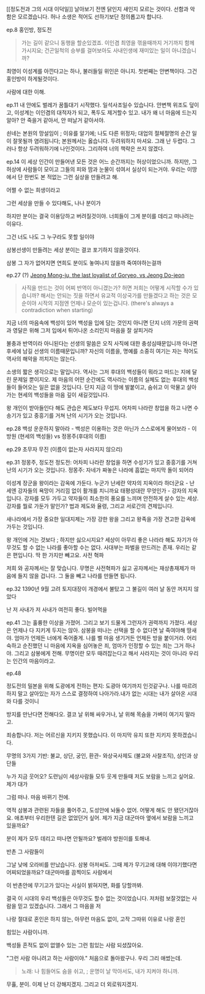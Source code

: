 [[정도전과 그의 시대 이덕일]]
날아보기 전엔 닭인지 새인지 모르는 것이다. 선함과 악함은 모르겠습니다. 허나 소생은 적어도 선하기보단 정의롭고자 합니다.

ep.8
홍인방, 정도전
> 가는 길이 같으니 동행을 할순있겠죠. 이인겸 최영을 꺾을때까지 거기까지 함께 가시지요; 건곤일척의 승부를 걸어보아도 사내인생에 재미있는 일이 아니겠습니까?


최영이 이성계를 아낀다고는 하나, 불러들일 위인은 아니지. 첫번째는 안변책이다. 그건 홍인방이 하게될것이다.

사람에 대한 이해.

ep.11
내 안에도 벌레가 꿈틀대기 시작했다. 
일석사조일수 있습니다. 
안변책 위조도 덮이고, 이성계는 이인겸의 대적자가 되고, 폭두도 제거할수 있고.
내가 왜 너 마음에 드는지 알아? 안 죽을거 같아서, 안 떠날거 같아서야.


쇤네는 본원의 망설임이 ; 이유를 알기에; 나도 다른 위정자; 대업의 절체절명의 순간 일이 잘못될까 염려됩니다; 본원께서는 옳습니다. 두려워하지 마셔요. 그래 난 두렵다. 그러나 항상 두려워하기에 나인것이다. 그리하여 너의 책략은 쓰지 않겠다.

ep.14
이 세상 인간이 만들어낸 모든 것은 어느 순간까지는 허상이었으니까. 하지만, 그 허상에 사람들이 모이고 그들의 피와 땀과 눈물이 섞여서 실상이 되는거야. 우리는 이땅에서 단 한번도 본 적없는 그런 실상을 만들려고 해.

어쩔 수 없는 희생이라고 

그런 세상을 만들 수 있다해도, 나나 분이가 

하지만 분이는 결국 이용당하고 버려질것이야. 너희들이 
그게 분이를 데리고 떠나려는 이유다.

그건 너도 나도 그 누구라도 못할 일이야

삼봉선생이 만들려는 세상 분이는 결코 포기하지 않을것이다.

삼봉 그 자가 없어지면 연희도 분이도 놓여나지 않을까 죽여야하는걸까

ep.27 (?)
[Jeong Mong-ju, the last loyalist of Goryeo, vs Jeong Do-jeon](https://www.youtube.com/watch?v=ruzlAWflmlM&ab_channel=SBSCatch)

> 사직을 만드는 것이 어찌 반역이 아니겠는가?
> 허면 저희는 어떻게 시작할 수가 있습니까?
> 해서는 안되는 짓을 하면서 유교적 이상국가를 만들겠다고 하는 것은 모순이야
> 시작의 지점엔 언제나 모순이 있는겁니다.  (there's always a contradiction when starting)


지금 너의 마음속에 백성이 있어 백성을 입에 담는 것인지 아니면 단지 너의 가문의 권력과 영달은 위해 그저 입에서 튀어나온 소리인지 마음을 잘 살피거라

불충과 반역이라 아니된다는 선생의 말씀은 오직 사직에 대한 충성심때문입니까 아니면 후세에 남길 선생의 이름때문입니까?
자신의 이름을, 명예를 소중히 여기는 자는 적어도 역사의 해악을 끼치지는 않는다. 

소생의 짧은 생각으로는 말입니다. 역사는 그저 후대의 백성들이 뭐라고 떠드는 지에 달린 문제일 뿐이지오. 제 마음의 어떤 순간에도 역사라는 이름의 실체도 없는 후대의 백성들이 들어오는 일은 없을 것입니다. 단지 지금 이 땅에 발붙이고, 숨쉬고 이 악물고 살아가는 현세의 백성들을 마음 깊이 새길것입니다.

왕 개인이 받아들인다 해도 관습은 제도보다 무섭지.
어차피 나라란 창업을 하고 나면 수송기가 있고 중흥기를 거쳐 난의 시기가 오는 것입니다.

ep.28
백성 운운하지 말아라 - 백성은 이용하는 것은 아닌가 스스로에게 물어보라 - 이방원 (현세의 백성들) vs 정몽주(후대의 이름)

ep.29
초무자 무진 (이름이 없는자 사라지지 않으리)

ep.31
정몽주, 정도전
정도전: 어차피 나라란 창업을 하면 수성기가 있고 중흥기를 거쳐 난의 시기가 오는 것입니다. 
정몽주: 자네가 짜놓은 나라에 흠없는 마지막 돌이 되어라

이성계 장군을 왕이라는 감옥에 가둔다. 
누군가 난세란 약자의 지옥이라 하더군요 - 난세엔 강자들의 욕망이 거리낌 없이 활개를 치니까요
태평성대란 무엇인가 - 강자의 지옥입니다. 강자를 모두 가두고 약자들이 최소한의 풍요를 느끼며 안전하게 살수 있는 세상. 강자를 뭘로 가둔가 말인가? 법과 제도와 율령, 그리고 서로간의 견제입니다. 

새나라에서 가장 중요한 일대지제는 가장 강한 왕을 그리고 왕족을 가장 견고한 감옥에 가두는 것입니다.

왕 개인에 거는 것보다 ; 하지만 싫으시지요? 세상이 아무리 좋은 나라라 해도 자기가 아무것도 할 수 없는 나라를 좋아할 수는 없다. 사대부는 파벌을 만드려는 존재.
우리는 같은 편입니다. 딱 한 가지만 빼고요. 사전 혁파

저희 와 공자께서는 잘 맞습니다. 무명은 사전혁파가 싫고  공자께서는 재상총재제가 마음에 들지 않을 겁니다. 그 둘을 빼고 나라를 만들면 됩니다.

ep.32
1390년 9월 고려 토지대장이 개경에서 불탔고 그 불길이 여러 날 동안 꺼지지 않았다

난 저 사내가 저 사내가 여전히 좋다. 빌어먹을

ep.41
그는 훌륭한 이상을 가졌어. 그리고 보기 드물게 그런자가 권력까지 가졌다. 
세상은 언제나 다 지키게 두지는 않아. 삼봉을 떠나는 선택을 할 수 없다면 날 죽여야해 땅새야. 
 엄마가 언제든 너에게 죽어줄게. 나를 벨 마음 생기거든 언제든 방을 붙이거라. 어리숙하고 순진했던 니 마음에 지옥을 심어놓은 죄, 엄마가 인정할 수 있는 죄는 그거 하나야. 
그리고 삼봉에게 전해. 무명이란 모두 때려잡는다고 해서 사라지는 것이 아니라 우리는 인간의 마음이라고. 

ep.48

정도전의 밀본을 위해 도광에게 전하는 편지:
도광아 여기까지 인것같구나. 나를 따르려 하지 말고 살아있는 자가 스스로 결정하여 나아가라.내가 없는 시대는 내가 살아온 시대와 다를 것이니 

방지를 만난다면 전해다오. 결코 날 위해 싸우거나, 날 위해 목숨을 가벼이 여기지 말라고.

죄송합니다. 저는 어르신을 지키지 못했습니다. 이 마지막 유지 또한 지키지 못하겠습니다.



무명의 3가지 기반: 불교, 상단, 궁인, 환관- 와상국사제도 (불교와 사찰조직), 상인과 상단들


누가 지금 웃어오?
도련님이 세상사람들 모두 웃게 만들때 저도 보람을 느끼고 싶어요.
제가 대가

그럼 떠나. 마음 바뀌기 전에.

역적 삼봉과 관련된 자들을 풀어주고, 도성안에 놔둘수 없어. 
어떻게 해도 안 됐던거잖아요. 애초부터 우리한텐 길은 없었던거 싶어.
제가 지금 대군마마 옆에서 보람을 느끼고 있을까요? 

분이
제가 모두 데리고 떠나면 안될까요?
벌레야 방원이를 토해내.

반촌 그 사람들이 

그날 낮에 오라비를 만났습니다. 삼봉 아저씨도. 그때 제가 무기고에 대해 이야기했다면 어찌되었을까요? 대군마마를 끔찍이도 사람에서 

이 반촌안에 무기고가 있다는 사실이 밝혀지면, 화를 당할까봐.

결국 이 시대의 우리 백성들은 아무것도 할수 없는 것이었습니다. 저처럼 보잘것없는 사람을 믿고 있겠습니다. 그래서 그 마음을 저

나랑 절대로 혼인은 하지 않는, 아무런 마음도 없이, 고작 그따위 이유로 나랑 혼인

힘있는 사람이니까. 

백성들 흔적도 없이 없앨수 있는 그런 힘있는 사람 되셨잖아요. 

"그런 사람 아니려고 하는 사람이야." 처음으로 돌아왔구나. 우리 그리 애썼는데. 

> 노래: 나 힘들어도 숨을 쉬고, ; 운명이 날 막아서도, 내가 지켜야 하니까.


무휼, 분이. 이제 난 더 강해지겠지. 그리고 더 외로워지겠지. 